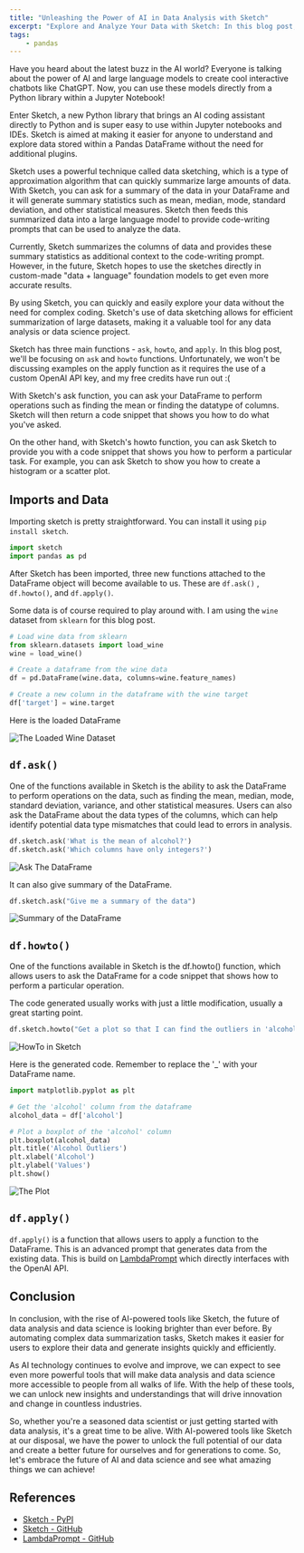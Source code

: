 ```yaml
---
title: "Unleashing the Power of AI in Data Analysis with Sketch"
excerpt: "Explore and Analyze Your Data with Sketch: In this blog post, we will explore Sketch - an AI-powered DataFrame assistant for Python that uses data sketching to quickly summarize large amounts of data. With Sketch, users can explore their data and receive code-writing prompts without the need for complex coding. "
tags:
    - pandas
---
```

Have you heard about the latest buzz in the AI world? Everyone is talking about the power of AI and large language models to create cool interactive chatbots like ChatGPT. Now, you can use these models directly from a Python library within a Jupyter Notebook!

Enter Sketch, a new Python library that brings an AI coding assistant directly to Python and is super easy to use within Jupyter notebooks and IDEs. Sketch is aimed at making it easier for anyone to understand and explore data stored within a Pandas DataFrame without the need for additional plugins.

Sketch uses a powerful technique called data sketching, which is a type of approximation algorithm that can quickly summarize large amounts of data. With Sketch, you can ask for a summary of the data in your DataFrame and it will generate summary statistics such as mean, median, mode, standard deviation, and other statistical measures. Sketch then feeds this summarized data into a large language model to provide code-writing prompts that can be used to analyze the data.

Currently, Sketch summarizes the columns of data and provides these summary statistics as additional context to the code-writing prompt. However, in the future, Sketch hopes to use the sketches directly in custom-made "data + language" foundation models to get even more accurate results.

By using Sketch, you can quickly and easily explore your data without the need for complex coding. Sketch's use of data sketching allows for efficient summarization of large datasets, making it a valuable tool for any data analysis or data science project.

Sketch has three main functions - `ask`, `howto`, and `apply`. In this blog post, we'll be focusing on `ask` and `howto` functions. Unfortunately, we won't be discussing examples on the apply function as it requires the use of a custom OpenAI API key, and my free credits have run out :(

With Sketch's ask function, you can ask your DataFrame to perform operations such as finding the mean or finding the datatype of columns. Sketch will then return a code snippet that shows you how to do what you've asked.

On the other hand, with Sketch's howto function, you can ask Sketch to provide you with a code snippet that shows you how to perform a particular task. For example, you can ask Sketch to show you how to create a histogram or a scatter plot.

## Imports and Data

Importing sketch is pretty straightforward. You can install it using `pip install sketch`.

```python
import sketch
import pandas as pd
```

After Sketch has been imported, three new functions attached to the DataFrame object will become available to us. These are `df.ask()` , `df.howto()`, and `df.apply()`.

Some data is of course required to play around with. I am using the `wine` dataset from `sklearn` for this blog post.

```python
# Load wine data from sklearn
from sklearn.datasets import load_wine
wine = load_wine()

# Create a dataframe from the wine data
df = pd.DataFrame(wine.data, columns=wine.feature_names)

# Create a new column in the dataframe with the wine target
df['target'] = wine.target
```

Here is the loaded DataFrame

![The Loaded Wine Dataset](https://i.imgur.com/B35J7J0.png)

## `df.ask()`

One of the functions available in Sketch is the ability to ask the DataFrame to perform operations on the data, such as finding the mean, median, mode, standard deviation, variance, and other statistical measures. Users can also ask the DataFrame about the data types of the columns, which can help identify potential data type mismatches that could lead to errors in analysis.

```python
df.sketch.ask('What is the mean of alcohol?')
df.sketch.ask('Which columns have only integers?')
```

![Ask The DataFrame](https://i.imgur.com/W2nfdVE.png)

It can also give summary of the DataFrame.

```python
df.sketch.ask("Give me a summary of the data")
```

![Summary of the DataFrame](https://i.imgur.com/dwGXkci.png)

## `df.howto()`

One of the functions available in Sketch is the df.howto() function, which allows users to ask the DataFrame for a code snippet that shows how to perform a particular operation.

The code generated usually works with just a little modification, usually a great starting point. 

```python
df.sketch.howto("Get a plot so that I can find the outliers in 'alcohol'")
```

![HowTo in Sketch](https://i.imgur.com/13K3kOc.png)

Here is the generated code. Remember to replace the '_' with your DataFrame name.

```py
import matplotlib.pyplot as plt

# Get the 'alcohol' column from the dataframe
alcohol_data = df['alcohol']

# Plot a boxplot of the 'alcohol' column
plt.boxplot(alcohol_data)
plt.title('Alcohol Outliers')
plt.xlabel('Alcohol')
plt.ylabel('Values')
plt.show()
```

![The Plot](https://i.imgur.com/nRKgpMC.png)

## `df.apply()`

`df.apply()` is a function that allows users to apply a function to the DataFrame. This is an advanced prompt that generates data from the existing data. This is build on [LambdaPrompt](https://github.com/approximatelabs/lambdaprompt) which directly interfaces with the OpenAI API.

## Conclusion

In conclusion, with the rise of AI-powered tools like Sketch, the future of data analysis and data science is looking brighter than ever before. By automating complex data summarization tasks, Sketch makes it easier for users to explore their data and generate insights quickly and efficiently.

As AI technology continues to evolve and improve, we can expect to see even more powerful tools that will make data analysis and data science more accessible to people from all walks of life. With the help of these tools, we can unlock new insights and understandings that will drive innovation and change in countless industries.

So, whether you're a seasoned data scientist or just getting started with data analysis, it's a great time to be alive. With AI-powered tools like Sketch at our disposal, we have the power to unlock the full potential of our data and create a better future for ourselves and for generations to come. So, let's embrace the future of AI and data science and see what amazing things we can achieve!

## References

- [Sketch - PyPI](https://pypi.org/project/sketch/)
- [Sketch - GitHub](https://github.com/approximatelabs/sketch)
- [LambdaPrompt - GitHub](https://github.com/approximatelabs/lambdaprompt)
